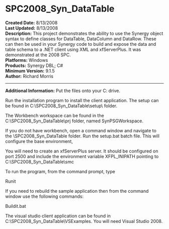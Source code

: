 # SPC2008_Syn_DataTable<br />
**Created Date:** 8/13/2008<br />
**Last Updated:** 8/13/2008<br />
**Description:** This project demonstrates the ability to use the Synergy object syntax to define classes for DataTable, DataColumn and DataRow. These can then be used in your Synergy code to build and expose the data and table schema to a .NET client using XML and xfServerPlus. It was demonstrated at the 2008 SPC.<br />
**Platforms:** Windows<br />
**Products:** Synergy DBL; C#<br />
**Minimum Version:** 9.1.5<br />
**Author:** Richard Morris
<hr>

**Additional Information:**
Put the files onto your C: drive.

Run the installation program to install
the client application. The setup can be found in
C:\SPC2008_Syn_DataTable\setup\ folder.

The Workbench workspace can be found in the
C:\SPC2008_Syn_DataTable\prj folder, named SynPSGWorkspace.

If you do not have workbench, open a command window and
navigate to the \SPC2008_Syn_DataTable folder.
Run the setup.bat batch file. This will configure
the base environment,

You will need to create an xfServerPlus server. It
should be configured on port 2500 and include the
environment variable XFPL_INIPATH
pointing to C:\SPC2008_Syn_DataTable\smc

To run the program, from the command prompt, type

Runit <return>

If you need to rebuild the sample application then
from the command window use the following commands:

Buildit.bat

The visual studio client application can be found
in C:\SPC2008_Syn_DataTable\VSExamples. You will
need Visual Studio 2008.
